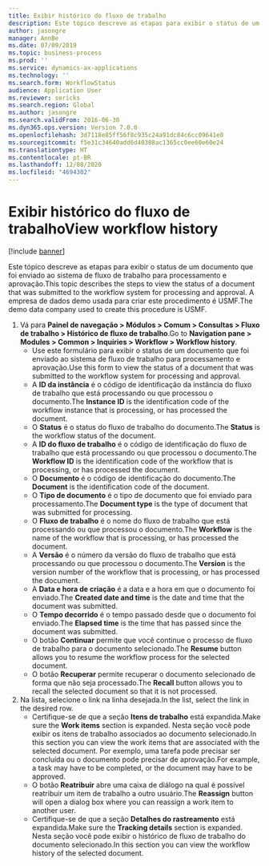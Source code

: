 ```yaml
---
title: Exibir histórico do fluxo de trabalho
description: Este tópico descreve as etapas para exibir o status de um documento que foi enviado ao sistema de fluxo de trabalho para processamento e aprovação.
author: jasongre
manager: AnnBe
ms.date: 07/09/2019
ms.topic: business-process
ms.prod: ''
ms.service: dynamics-ax-applications
ms.technology: ''
ms.search.form: WorkflowStatus
audience: Application User
ms.reviewer: sericks
ms.search.region: Global
ms.author: jasongre
ms.search.validFrom: 2016-06-30
ms.dyn365.ops.version: Version 7.0.0
ms.openlocfilehash: 3d7118e85ff56f8c935c24a91dc84c6cc09641e0
ms.sourcegitcommit: f5e31c34640add6d40308ac1365cc0ee60e60e24
ms.translationtype: HT
ms.contentlocale: pt-BR
ms.lasthandoff: 12/08/2020
ms.locfileid: "4694302"
---
```

# <a name="view-workflow-history"></a><span data-ttu-id="25fdb-103">Exibir histórico do fluxo de trabalho</span><span class="sxs-lookup"><span data-stu-id="25fdb-103">View workflow history</span></span>

[!include [banner](../../includes/banner.md)]

<span data-ttu-id="25fdb-104">Este tópico descreve as etapas para exibir o status de um documento que foi enviado ao sistema de fluxo de trabalho para processamento e aprovação.</span><span class="sxs-lookup"><span data-stu-id="25fdb-104">This topic describes the steps to view the status of a document that was submitted to the workflow system for processing and approval.</span></span> <span data-ttu-id="25fdb-105">A empresa de dados demo usada para criar este procedimento é USMF.</span><span class="sxs-lookup"><span data-stu-id="25fdb-105">The demo data company used to create this procedure is USMF.</span></span>

1. <span data-ttu-id="25fdb-106">Vá para **Painel de navegação > Módulos > Comum > Consultas > Fluxo de trabalho > Histórico de fluxo de trabalho**.</span><span class="sxs-lookup"><span data-stu-id="25fdb-106">Go to **Navigation pane > Modules > Common > Inquiries > Workflow > Workflow history**.</span></span>
    - <span data-ttu-id="25fdb-107">Use este formulário para exibir o status de um documento que foi enviado ao sistema de fluxo de trabalho para processamento e aprovação.</span><span class="sxs-lookup"><span data-stu-id="25fdb-107">Use this form to view the status of a document that was submitted to the workflow system for processing and approval.</span></span>  
    - <span data-ttu-id="25fdb-108">A **ID da instância** é o código de identificação da instância do fluxo de trabalho que está processando ou que processou o documento.</span><span class="sxs-lookup"><span data-stu-id="25fdb-108">The **Instance ID** is the identification code of the workflow instance that is processing, or has processed the document.</span></span>  
    - <span data-ttu-id="25fdb-109">O **Status** é o status do fluxo de trabalho do documento.</span><span class="sxs-lookup"><span data-stu-id="25fdb-109">The **Status** is the workflow status of the document.</span></span>  
    - <span data-ttu-id="25fdb-110">A **ID do fluxo de trabalho** é o código de identificação do fluxo de trabalho que está processando ou que processou o documento.</span><span class="sxs-lookup"><span data-stu-id="25fdb-110">The **Workflow ID** is the identification code of the workflow that is processing, or has processed the document.</span></span>  
    - <span data-ttu-id="25fdb-111">O **Documento** é o código de identificação do documento.</span><span class="sxs-lookup"><span data-stu-id="25fdb-111">The **Document** is the identification code of the document.</span></span>  
    - <span data-ttu-id="25fdb-112">O **Tipo de documento** é o tipo de documento que foi enviado para processamento.</span><span class="sxs-lookup"><span data-stu-id="25fdb-112">The **Document type** is the type of document that was submitted for processing.</span></span>  
    - <span data-ttu-id="25fdb-113">O **Fluxo de trabalho** é o nome do fluxo de trabalho que está processando ou que processou o documento.</span><span class="sxs-lookup"><span data-stu-id="25fdb-113">The **Workflow** is the name of the workflow that is processing, or has processed the document.</span></span>  
    - <span data-ttu-id="25fdb-114">A **Versão** é o número da versão do fluxo de trabalho que está processando ou que processou o documento.</span><span class="sxs-lookup"><span data-stu-id="25fdb-114">The **Version** is the version number of the workflow that is processing, or has processed the document.</span></span>  
    - <span data-ttu-id="25fdb-115">A **Data e hora de criação** é a data e a hora em que o documento foi enviado.</span><span class="sxs-lookup"><span data-stu-id="25fdb-115">The **Created date and time** is the date and time that the document was submitted.</span></span>  
    - <span data-ttu-id="25fdb-116">O **Tempo decorrido** é o tempo passado desde que o documento foi enviado.</span><span class="sxs-lookup"><span data-stu-id="25fdb-116">The **Elapsed time** is the time that has passed since the document was submitted.</span></span>  
    - <span data-ttu-id="25fdb-117">O botão **Continuar** permite que você continue o processo de fluxo de trabalho para o documento selecionado.</span><span class="sxs-lookup"><span data-stu-id="25fdb-117">The **Resume** button allows you to resume the workflow process for the selected document.</span></span>  
    - <span data-ttu-id="25fdb-118">O botão **Recuperar** permite recuperar o documento selecionado de forma que não seja processado.</span><span class="sxs-lookup"><span data-stu-id="25fdb-118">The **Recall** button allows you to recall the selected document so that it is not processed.</span></span>   
2. <span data-ttu-id="25fdb-119">Na lista, selecione o link na linha desejada.</span><span class="sxs-lookup"><span data-stu-id="25fdb-119">In the list, select the link in the desired row.</span></span>
    - <span data-ttu-id="25fdb-120">Certifique-se de que a seção **Itens de trabalho** está expandida.</span><span class="sxs-lookup"><span data-stu-id="25fdb-120">Make sure the **Work items** section is expanded.</span></span> <span data-ttu-id="25fdb-121">Nesta seção você pode exibir os itens de trabalho associados ao documento selecionado.</span><span class="sxs-lookup"><span data-stu-id="25fdb-121">In this section you can view the work items that are associated with the selected document.</span></span> <span data-ttu-id="25fdb-122">Por exemplo, uma tarefa pode precisar ser concluída ou o documento pode precisar de aprovação.</span><span class="sxs-lookup"><span data-stu-id="25fdb-122">For example, a task may have to be completed, or the document may have to be approved.</span></span>  
    - <span data-ttu-id="25fdb-123">O botão **Reatribuir** abre uma caixa de diálogo na qual é possível reatribuir um item de trabalho a outro usuário.</span><span class="sxs-lookup"><span data-stu-id="25fdb-123">The **Reassign** button will open a dialog box where you can reassign a work item to another user.</span></span>  
    - <span data-ttu-id="25fdb-124">Certifique-se de que a seção **Detalhes do rastreamento** está expandida.</span><span class="sxs-lookup"><span data-stu-id="25fdb-124">Make sure the **Tracking details** section is expanded.</span></span> <span data-ttu-id="25fdb-125">Nesta seção você pode exibir o histórico de fluxo de trabalho do documento selecionado.</span><span class="sxs-lookup"><span data-stu-id="25fdb-125">In this section you can view the workflow history of the selected document.</span></span>  

